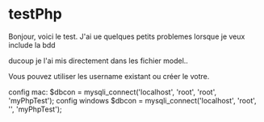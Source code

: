 # testPhp

Bonjour, voici le test. 
J'ai ue quelques petits problemes lorsque je veux include la bdd 

ducoup je l'ai mis directement dans les fichier model.. 

Vous pouvez utiliser les username existant ou créer le votre.

config mac: $dbcon = mysqli_connect('localhost', 'root', 'root', 'myPhpTest');
config windows  $dbcon = mysqli_connect('localhost', 'root', '', 'myPhpTest');
